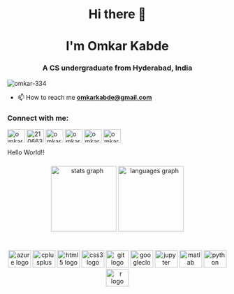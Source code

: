 <h1 align="center">Hi there 👋</h1>

<h1 align="center">I'm Omkar Kabde</h1>
<h3 align="center">A CS undergraduate from Hyderabad, India</h3>

<p align="left"> <img src="https://komarev.com/ghpvc/?username=omkar-334&label=Profile%20views&color=0e75b6&style=flat" alt="omkar-334" /> </p>

- 📫 How to reach me **omkarkabde@gmail.com**

<h3 align="left">Connect with me:</h3>
<p align="left">
<a href="https://linkedin.com/in/omkar-kabde-1a668025b" target="blank"><img align="center" src="https://www.google.com/imgres?imgurl=https%3A%2F%2Fupload.wikimedia.org%2Fwikipedia%2Fcommons%2Fthumb%2F8%2F81%2FLinkedIn_icon.svg%2F768px-LinkedIn_icon.svg.png&tbnid=5EbfIvA99oY83M&vet=12ahUKEwjl6r6WiIT_AhWlFLcAHQ12C2kQMygDegUIARDTAQ..i&imgrefurl=https%3A%2F%2Fcommons.wikimedia.org%2Fwiki%2FFile%3ALinkedIn_icon.svg&docid=SHUZVHiQtAectM&w=768&h=768&q=linkedin%20logo%20svg&ved=2ahUKEwjl6r6WiIT_AhWlFLcAHQ12C2kQMygDegUIARDTAQ" alt="omkar-kabde-1a668025b" height="30" width="40" /></a>
<a href="https://stackoverflow.com/users/21066377" target="blank"><img align="center" src="https://raw.githubusercontent.com/rahuldkjain/github-profile-readme-generator/master/src/images/icons/Social/stack-overflow.svg" alt="21066377" height="30" width="40" /></a>
<a href="https://kaggle.com/omkar334" target="blank"><img align="center" src="https://raw.githubusercontent.com/rahuldkjain/github-profile-readme-generator/master/src/images/icons/Social/kaggle.svg" alt="omkar334" height="30" width="40" /></a>
<a href="https://www.codechef.com/users/omkar334" target="blank"><img align="center" src="https://cdn.jsdelivr.net/npm/simple-icons@3.1.0/icons/codechef.svg" alt="omkar334" height="30" width="40" /></a>
<a href="https://www.hackerrank.com/omkar334" target="blank"><img align="center" src="https://raw.githubusercontent.com/rahuldkjain/github-profile-readme-generator/master/src/images/icons/Social/hackerrank.svg" alt="omkar334" height="30" width="40" /></a>
<a href="https://codeforces.com/profile/omkar334" target="blank"><img align="center" src="https://raw.githubusercontent.com/rahuldkjain/github-profile-readme-generator/master/src/images/icons/Social/codeforces.svg" alt="omkar334" height="30" width="40" /></a>
</p>

<p align="left">Hello World!!</p>

###

<div align="center">
  <img src="https://github-readme-stats.vercel.app/api?username=omkar-334&hide_title=false&hide_rank=false&show_icons=true&include_all_commits=true&count_private=true&disable_animations=false&theme=dracula&locale=en&hide_border=false&order=1" height="150" alt="stats graph"  />
  <img src="https://github-readme-stats.vercel.app/api/top-langs?username=omkar-334&locale=en&hide_title=false&layout=compact&card_width=320&langs_count=5&theme=dracula&hide_border=false&order=2" height="150" alt="languages graph"  />
</div>

###

<br clear="both">

<div align="center">
  <img src="https://cdn.jsdelivr.net/gh/devicons/devicon/icons/azure/azure-original.svg" height="40" width="52" alt="azure logo"  />
  <img src="https://cdn.jsdelivr.net/gh/devicons/devicon/icons/cplusplus/cplusplus-original.svg" height="40" width="52" alt="cplusplus logo"  />
  <img src="https://cdn.jsdelivr.net/gh/devicons/devicon/icons/html5/html5-original.svg" height="40" width="52" alt="html5 logo"  />
  <img src="https://cdn.jsdelivr.net/gh/devicons/devicon/icons/css3/css3-original.svg" height="40" width="52" alt="css3 logo"  />
  <img src="https://cdn.jsdelivr.net/gh/devicons/devicon/icons/git/git-original.svg" height="40" width="52" alt="git logo"  />
  <img src="https://cdn.jsdelivr.net/gh/devicons/devicon/icons/googlecloud/googlecloud-original.svg" height="40" width="52" alt="googlecloud logo"  />
  <img src="https://cdn.jsdelivr.net/gh/devicons/devicon/icons/jupyter/jupyter-original.svg" height="40" width="52" alt="jupyter logo"  />
  <img src="https://cdn.jsdelivr.net/gh/devicons/devicon/icons/matlab/matlab-original.svg" height="40" width="52" alt="matlab logo"  />
  <img src="https://cdn.jsdelivr.net/gh/devicons/devicon/icons/python/python-original.svg" height="40" width="52" alt="python logo"  />
  <img src="https://cdn.jsdelivr.net/gh/devicons/devicon/icons/r/r-original.svg" height="40" width="52" alt="r logo"  />
</div>

###

